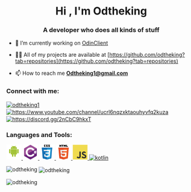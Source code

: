 <h1 align="center">Hi , I'm Odtheking</h1>
<h3 align="center">A developer who does all kinds of stuff</h3>

- 🔭 I’m currently working on [OdinClient](https://github.com/odtheking/OdinClient)

- 👨‍💻 All of my projects are available at [https://github.com/odtheking?tab=repositories](https://github.com/odtheking?tab=repositories)

- 📫 How to reach me **Odtheking1@gmail.com**

<h3 align="left">Connect with me:</h3>
<p align="left">
<a href="https://twitter.com/odtheking1" target="blank"><img align="center" src="https://raw.githubusercontent.com/rahuldkjain/github-profile-readme-generator/master/src/images/icons/Social/twitter.svg" alt="odtheking1" height="30" width="40" /></a>
<a href="https://www.youtube.com/c/https://www.youtube.com/channel/ucrl6nqzxktaouhyvfq2kuza" target="blank"><img align="center" src="https://raw.githubusercontent.com/rahuldkjain/github-profile-readme-generator/master/src/images/icons/Social/youtube.svg" alt="https://www.youtube.com/channel/ucrl6nqzxktaouhyvfq2kuza" height="30" width="40" /></a>
<a href="https://discord.gg/https://discord.gg/2nCbC9hkxT" target="blank"><img align="center" src="https://raw.githubusercontent.com/rahuldkjain/github-profile-readme-generator/master/src/images/icons/Social/discord.svg" alt="https://discord.gg/2nCbC9hkxT" height="30" width="40" /></a>
</p>

<h3 align="left">Languages and Tools:</h3>
<p align="left"> <a href="https://developer.android.com" target="_blank" rel="noreferrer"> <img src="https://raw.githubusercontent.com/devicons/devicon/master/icons/android/android-original-wordmark.svg" alt="android" width="40" height="40"/> </a> <a href="https://www.w3schools.com/cs/" target="_blank" rel="noreferrer"> <img src="https://raw.githubusercontent.com/devicons/devicon/master/icons/csharp/csharp-original.svg" alt="csharp" width="40" height="40"/> </a> <a href="https://www.w3schools.com/css/" target="_blank" rel="noreferrer"> <img src="https://raw.githubusercontent.com/devicons/devicon/master/icons/css3/css3-original-wordmark.svg" alt="css3" width="40" height="40"/> </a> <a href="https://www.w3.org/html/" target="_blank" rel="noreferrer"> <img src="https://raw.githubusercontent.com/devicons/devicon/master/icons/html5/html5-original-wordmark.svg" alt="html5" width="40" height="40"/> </a> <a href="https://developer.mozilla.org/en-US/docs/Web/JavaScript" target="_blank" rel="noreferrer"> <img src="https://raw.githubusercontent.com/devicons/devicon/master/icons/javascript/javascript-original.svg" alt="javascript" width="40" height="40"/> </a> <a href="https://kotlinlang.org" target="_blank" rel="noreferrer"> <img src="https://www.vectorlogo.zone/logos/kotlinlang/kotlinlang-icon.svg" alt="kotlin" width="40" height="40"/> </a> </p>

<p><img align="left" src="https://github-readme-stats.vercel.app/api/top-langs?username=odtheking&show_icons=true&theme=dark&locale=en&layout=compact" alt="odtheking" /></p>

<p>&nbsp;<img align="center" src="https://github-readme-stats.vercel.app/api?username=odtheking&show_icons=true&theme=dark&locale=en" alt="odtheking" /></p>

<p><img align="center" src="https://github-readme-streak-stats.herokuapp.com/?user=odtheking&theme=dark" alt="odtheking" /></p>
